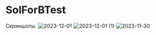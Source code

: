 # SolForBTest
Скриншоты.
![2023-12-01](https://github.com/causeache/SolforbOrdersTest/assets/29182318/51a87e59-2d1d-4b1d-bc40-f082b2267593)
![2023-12-01 (1)](https://github.com/causeache/SolforbOrdersTest/assets/29182318/8d5fca3d-e541-4563-ad2d-0d012f6e6c52)
![2023-11-30](https://github.com/causeache/SolforbOrdersTest/assets/29182318/4c1da725-982c-4be9-a790-b9c06c7b6d83)
